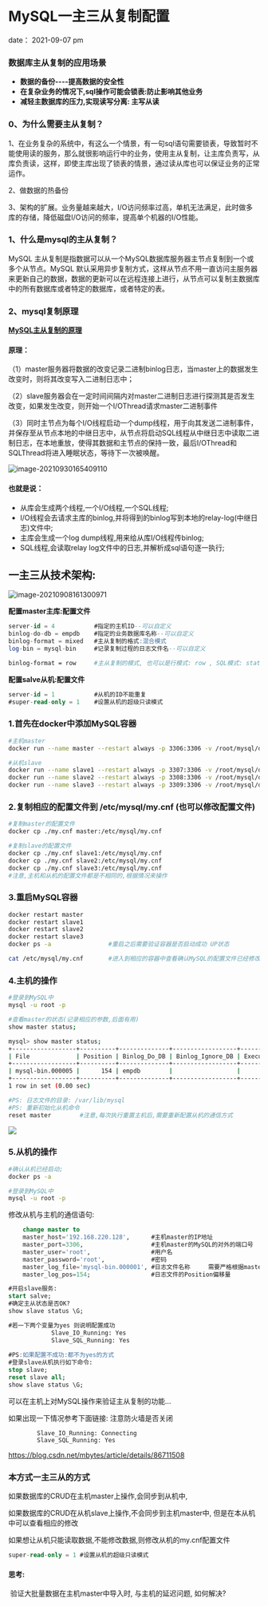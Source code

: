 # MySQL一主三从复制配置

date： 2021-09-07 pm

### 数据库主从复制的应用场景

* **数据的备份----提高数据的安全性**
* **在复杂业务的情况下,sql操作可能会锁表:防止影响其他业务**
* **减轻主数据库的压力,实现读写分离: 主写从读**



### **0、为什么需要主从复制？**

1、在业务复杂的系统中，有这么一个情景，有一句sql语句需要锁表，导致暂时不能使用读的服务，那么就很影响运行中的业务，使用主从复制，让主库负责写，从库负责读，这样，即使主库出现了锁表的情景，通过读从库也可以保证业务的正常运作。

2、做数据的热备份

3、架构的扩展。业务量越来越大，I/O访问频率过高，单机无法满足，此时做多库的存储，降低磁盘I/O访问的频率，提高单个机器的I/O性能。

### **1、什么是mysql的主从复制？**

MySQL 主从复制是指数据可以从一个MySQL数据库服务器主节点复制到一个或多个从节点。MySQL 默认采用异步复制方式，这样从节点不用一直访问主服务器来更新自己的数据，数据的更新可以在远程连接上进行，从节点可以复制主数据库中的所有数据库或者特定的数据库，或者特定的表。

### **2、mysql复制原理**

[**MySQL主从复制的原理**](https://zhuanlan.zhihu.com/p/96212530)

#### **原理：**

（1）master服务器将数据的改变记录二进制binlog日志，当master上的数据发生改变时，则将其改变写入二进制日志中；

（2）slave服务器会在一定时间间隔内对master二进制日志进行探测其是否发生改变，如果发生改变，则开始一个I/OThread请求master二进制事件

（3）同时主节点为每个I/O线程启动一个dump线程，用于向其发送二进制事件，并保存至从节点本地的中继日志中，从节点将启动SQL线程从中继日志中读取二进制日志，在本地重放，使得其数据和主节点的保持一致，最后I/OThread和SQLThread将进入睡眠状态，等待下一次被唤醒。

![image-20210930165409110](https://gitee.com/abin_z/pic_bed/raw/master/img/image-20210930165409110.png)

#### **也就是说：**

- 从库会生成两个线程,一个I/O线程,一个SQL线程;
- I/O线程会去请求主库的binlog,并将得到的binlog写到本地的relay-log(中继日志)文件中;
- 主库会生成一个log dump线程,用来给从库I/O线程传binlog;
- SQL线程,会读取relay log文件中的日志,并解析成sql语句逐一执行;



## 一主三从技术架构:

![image-20210908161300971](https://gitee.com/abin_z/pic_bed/raw/master/img/image-20210908161300971.png)

**配置master主库:配置文件**

```sql
server-id = 4			#指定的主机ID--可以自定义
binlog-do-db = empdb	#指定的业务数据库名称--可以自定义
binlog-format = mixed	#主从复制的格式:混合模式
log-bin = mysql-bin		#记录复制过程的日志文件名--可以自定义
```

```bash
binlog-format = row		#主从复制的模式, 也可以是行模式: row , SQL模式: statement
```



**配置salve从机:配置文件**

```sql
server-id = 1			#从机的ID不能重复
#super-read-only = 1	#设置从机的超级只读模式
```



### **1.首先在docker中添加MySQL容器**

```bash
#主机master
docker run --name master --restart always -p 3306:3306 -v /root/mysql/data:/mysql -e MYSQL_ROOT_PASSWORD=root -d mysql:5.7

#从机slave
docker run --name slave1 --restart always -p 3307:3306 -v /root/mysql/data:/mysql -e MYSQL_ROOT_PASSWORD=abin -d mysql:5.7
docker run --name slave2 --restart always -p 3308:3306 -v /root/mysql/data:/mysql -e MYSQL_ROOT_PASSWORD=abin -d mysql:5.7
docker run --name slave3 --restart always -p 3309:3306 -v /root/mysql/data:/mysql -e MYSQL_ROOT_PASSWORD=abin -d mysql:5.7

```

### **2.复制相应的配置文件到 	/etc/mysql/my.cnf 	(也可以修改配置文件)**

```bash
#复制master的配置文件
docker cp ./my.cnf master:/etc/mysql/my.cnf

#复制slave的配置文件
docker cp ./my.cnf slave1:/etc/mysql/my.cnf
docker cp ./my.cnf slave2:/etc/mysql/my.cnf
docker cp ./my.cnf slave3:/etc/mysql/my.cnf
#注意,主机和从机的配置文件都是不相同的,根据情况来操作
```



### **3.重启MySQL容器**

```bash
docker restart master
docker restart slave1
docker restart slave2
docker restart slave3
docker ps -a				#重启之后需要验证容器是否启动成功 UP状态

cat /etc/mysql/my.cnf		#进入到相应的容器中查看确认MySQL的配置文件已经修改了
```



### **4.主机的操作**

```bash
#登录到MySQL中
mysql -u root -p 

#查看master的状态(记录相应的参数,后面有用)
show master status;

mysql> show master status;
+------------------+----------+--------------+------------------+-------------------+
| File             | Position | Binlog_Do_DB | Binlog_Ignore_DB | Executed_Gtid_Set |
+------------------+----------+--------------+------------------+-------------------+
| mysql-bin.000005 |      154 | empdb        |                  |                   |
+------------------+----------+--------------+------------------+-------------------+
1 row in set (0.00 sec)

#PS: 日志文件的目录: /var/lib/mysql
#PS: 重新初始化从机命令	
reset master		#注意,每次执行重置主机后,需要重新配置从机的通信方式
```

![](https://gitee.com/abin_z/pic_bed/raw/master/img/image-20210908160250909.png)





### **5.从机的操作**

```bash
#确认从机已经启动;
docker ps -a

#登录到MySQL中
mysql -u root -p
```

修改从机与主机的通信语句:

```sql
	change master to
	master_host='192.168.220.128',		#主机master的IP地址
	master_port=3306,					#主机master的MySQL的对外的端口号
	master_user='root',					#用户名
	master_password='root',				#密码
	master_log_file='mysql-bin.000001',	#日志文件名称		需要严格根据master的参数写入
	master_log_pos=154;					#日志文件的Position偏移量
```

```sql
#开启slave服务:
start salve;
#确定主从状态是否OK?
show slave status \G;

#若一下两个变量为yes 则说明配置成功
         	Slave_IO_Running: Yes
            Slave_SQL_Running: Yes
  
#PS:如果配置不成功:都不为yes的方式
#登录slave从机执行如下命令:
stop slave;
reset slave all;
show slave status \G;
```

可以在主机上对MySQL操作来验证主从复制的功能...

如果出现一下情况参考下面链接: 注意防火墙是否关闭

            Slave_IO_Running: Connecting
            Slave_SQL_Running: Yes

https://blog.csdn.net/mbytes/article/details/86711508





### 本方式一主三从的方式

如果数据库的CRUD在主机master上操作,会同步到从机中,

如果数据库的CRUD在从机slave上操作,不会同步到主机master中, 但是在本从机中可以查看相应的修改



如果想让从机只能读取数据,不能修改数据,则修改从机的my.cnf配置文件

```sql
super-read-only = 1	#设置从机的超级只读模式	
```



#### 思考:

​	验证大批量数据在主机master中导入时, 与主机的延迟问题, 如何解决?
